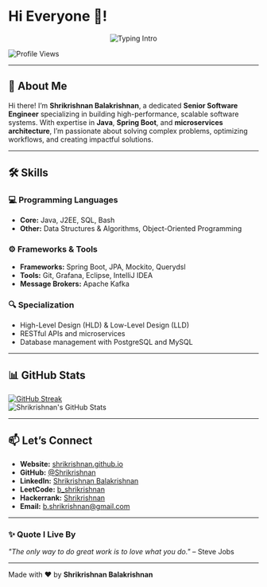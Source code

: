 # Hi Everyone 👋!

<p align="center">
<img src="https://readme-typing-svg.herokuapp.com?color=08CE90&center=true&vCenter=true&lines=Hello+Everyone!!!;I'm+Shrikrishnan+Balakrishnan.;A+Senior+Software+Engineer." alt="Typing Intro">
</p>

<p align="left"> 
  <img src="https://komarev.com/ghpvc/?username=Shrikrishnan&label=Profile%20Views&color=0e75b6&style=flat-square" alt="Profile Views" />
</p>

---

## 🚀 About Me

Hi there! I’m **Shrikrishnan Balakrishnan**, a dedicated **Senior Software Engineer** specializing in building high-performance, scalable software systems. With expertise in **Java**, **Spring Boot**, and **microservices architecture**, I’m passionate about solving complex problems, optimizing workflows, and creating impactful solutions.

---

## 🛠️ Skills

### 💻 Programming Languages
- **Core:** Java, J2EE, SQL, Bash  
- **Other:** Data Structures & Algorithms, Object-Oriented Programming

### ⚙️ Frameworks & Tools
- **Frameworks:** Spring Boot, JPA, Mockito, Querydsl  
- **Tools:** Git, Grafana, Eclipse, IntelliJ IDEA  
- **Message Brokers:** Apache Kafka  

### 🔍 Specialization
- High-Level Design (HLD) & Low-Level Design (LLD)  
- RESTful APIs and microservices  
- Database management with PostgreSQL and MySQL  

---

## 📊 GitHub Stats

[![GitHub Streak](https://streak-stats.demolab.com/?user=Shrikrishnan&theme=dark)](https://git.io/streak-stats)  
![Shrikrishnan's GitHub Stats](https://github-readme-stats.vercel.app/api?username=Shrikrishnan&show_icons=true&theme=nightowl)

---

## 📫 Let’s Connect

- **Website:** [shrikrishnan.github.io](https://shrikrishnan.github.io/ShrikrishnanBalakrishnan/)  
- **GitHub:** [@Shrikrishnan](https://github.com/Shrikrishnan)  
- **LinkedIn:** [Shrikrishnan Balakrishnan](https://linkedin.com/in/shrikrishnanbalakrishnan)  
- **LeetCode:** [b_shrikrishnan](https://leetcode.com/b_shrikrishnan/)  
- **Hackerrank:** [Shrikrishnan](https://www.hackerrank.com/shrikrishnan)  
- **Email:** [b.shrikrishnan@gmail.com](mailto:b.shrikrishnan@gmail.com)

---

### ✨ Quote I Live By
_"The only way to do great work is to love what you do."_ – Steve Jobs

---

Made with ❤️ by **Shrikrishnan Balakrishnan**

